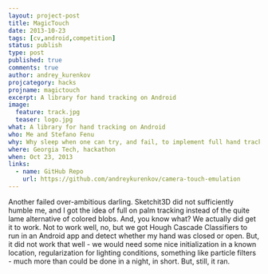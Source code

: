 ```yaml
---
layout: project-post
title: MagicTouch
date: 2013-10-23 
tags: [cv,android,competition]
status: publish
type: post
published: true
comments: true
author: andrey_kurenkov
projcategory: hacks
projname: magictouch
excerpt: A library for hand tracking on Android
image:
  feature: track.jpg
  teaser: logo.jpg
what: A library for hand tracking on Android
who: Me and Stefano Fenu
why: Why sleep when one can try, and fail, to implement full hand tracking on Android to run on top of any app?
where: Georgia Tech, hackathon
when: Oct 23, 2013 
links:
  - name: GitHub Repo
    url: https://github.com/andreykurenkov/camera-touch-emulation
---
```

Another failed over-ambitious darling. Sketchit3D did not sufficiently humble me, and I got the idea of full on palm tracking instead of the quite lame alternative of colored blobs. And, you know what? We actually did get it to work. Not to work well, no, but we got Hough Cascade Classifiers to run in an Android app and detect whether my hand was closed or open. But, it did not work that well - we would need some nice initialization in a known location, regularization for lighting conditions, something like particle filters - much more than could be done in a night, in short. But, still, it ran.
